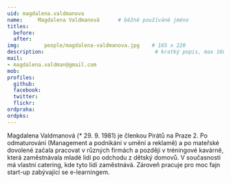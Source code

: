 ```yaml
---
uid: magdalena.valdmanova
name:     Magdalena Valdmanová  	# běžně používáné jméno
titles:
  before:
  after:
img: 		people/magdalena-valdmanova.jpg    # 165 x 220
description:            	        			# kratký popis, max 160 znaků
mail:
- magdalena.valdman@gmail.com
mob:			  
profiles:
  github:     
  facebook: 	
  twitter: 		
  flickr:
ordpraha: 
ordpks: 
---
```


Magdalena Valdmanová (* 29. 9. 1981) je členkou Pirátů na Praze 2. Po odmaturování (Management a podnikání v umění a reklamě) a po mateřské dovolené začala pracovat v různých firmách a později v tréningové kavárně, která zaměstnávala mladé lidi po odchodu z dětský domovů. V současnosti má vlastní catering, kde tyto lidi zaměstnává. Zároveň pracuje pro moc fajn start-up zabývající se e-learningem.

